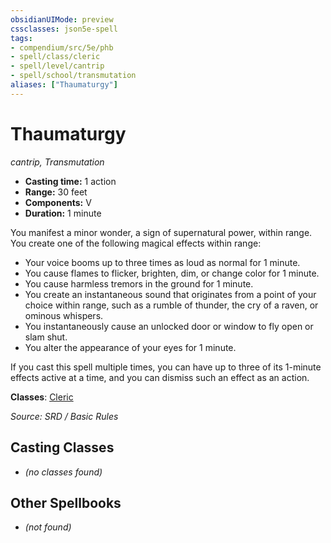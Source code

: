 ```yaml
---
obsidianUIMode: preview
cssclasses: json5e-spell
tags:
- compendium/src/5e/phb
- spell/class/cleric
- spell/level/cantrip
- spell/school/transmutation
aliases: ["Thaumaturgy"]
---
```

# Thaumaturgy
*cantrip, Transmutation*  

- **Casting time:** 1 action
- **Range:** 30 feet
- **Components:** V
- **Duration:** 1 minute

You manifest a minor wonder, a sign of supernatural power, within range. You create one of the following magical effects within range:

- Your voice booms up to three times as loud as normal for 1 minute.  
- You cause flames to flicker, brighten, dim, or change color for 1 minute.  
- You cause harmless tremors in the ground for 1 minute.  
- You create an instantaneous sound that originates from a point of your choice within range, such as a rumble of thunder, the cry of a raven, or ominous whispers.  
- You instantaneously cause an unlocked door or window to fly open or slam shut.  
- You alter the appearance of your eyes for 1 minute.  

If you cast this spell multiple times, you can have up to three of its 1-minute effects active at a time, and you can dismiss such an effect as an action.

**Classes**: [Cleric](compendium/classes/cleric.md)

*Source: SRD / Basic Rules*

## Casting Classes
- *(no classes found)*

## Other Spellbooks
- *(not found)*
